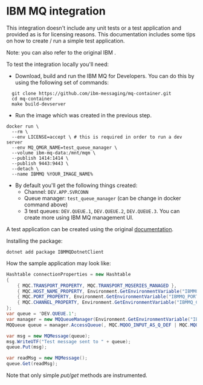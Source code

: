# IBM MQ integration

This integration doesn't include any unit tests or a test application and provided as is for licensing reasons. 
This documentation includes some tips on how to create / run a simple test application.

Note: you can also refer to the original IBM
.

To test the integration locally you'll need:
* Download, build and run the IBM MQ for Developers. You can do this by using the following set of commands:
```shell
  git clone https://github.com/ibm-messaging/mq-container.git
  cd mq-container
  make build-devserver
```
* Run the image which was created in the previous step.
```shell
docker run \
  --rm \
  --env LICENSE=accept \ # this is required in order to run a dev server
  --env MQ_QMGR_NAME=test_queue_manager \
  --volume ibm-mq-data:/mnt/mqm \
  --publish 1414:1414 \
  --publish 9443:9443 \
  --detach \
  --name IBMMQ %YOUR_IMAGE_NAME%
```
* By default you'll get the following things created:
  * Channel: `DEV.APP.SVRCONN`
  * Queue manager: `test_queue_manager` (can be change in docker command above)
  * 3 test queues: `DEV.QUEUE.1`, `DEV.QUEUE.2`, `DEV.QUEUE.3`. You can create more using IBM MQ management UI.

A test application can be created using the original [documentation](https://www.ibm.com/docs/en/ibm-mq/9.0?topic=programs-example-c-code-fragment-use-net). 

Installing the package:
```shell
dotnet add package IBMMQDotnetClient
```

How the sample application may look like:
```csharp
Hashtable connectionProperties = new Hashtable
{
    { MQC.TRANSPORT_PROPERTY, MQC.TRANSPORT_MQSERIES_MANAGED },
    { MQC.HOST_NAME_PROPERTY, Environment.GetEnvironmentVariable("IBMMQ_HOST") ?? "localhost" },
    { MQC.PORT_PROPERTY, Environment.GetEnvironmentVariable("IBMMQ_PORT") ?? "1414" },
    { MQC.CHANNEL_PROPERTY, Environment.GetEnvironmentVariable("IBMMQ_CHANNEL") ?? "DEV.APP.SVRCONN" },
};
var queue = 'DEV.QUEUE.1';
var manager = new MQQueueManager(Environment.GetEnvironmentVariable("IBMMQ_QUEUE_MANAGER") ?? "test_queue_manager", connectionProperties);
MQQueue queue = manager.AccessQueue(, MQC.MQOO_INPUT_AS_Q_DEF | MQC.MQOO_OUTPUT);

var msg = new MQMessage(queue);
msg.WriteUTF("Test message sent to " + queue);
queue.Put(msg);

var readMsg = new MQMessage();
queue.Get(readMsg);
```

Note that only simple *put/get* methods are instrumented.